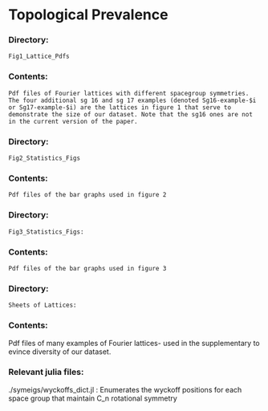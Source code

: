# Topological Prevalence

### Directory: 
	Fig1_Lattice_Pdfs
### Contents: 
	Pdf files of Fourier lattices with different spacegroup symmetries. The four additional sg 16 and sg 17 examples (denoted Sg16-example-$i or Sg17-example-$i) are the lattices in figure 1 that serve to demonstrate the size of our dataset. Note that the sg16 ones are not in the current version of the paper. 
### Directory: 
	Fig2_Statistics_Figs
### Contents: 
	Pdf files of the bar graphs used in figure 2
### Directory: 
	Fig3_Statistics_Figs:
### Contents: 
	Pdf files of the bar graphs used in figure 3
### Directory:
	Sheets of Lattices:
### Contents:
Pdf files of many examples of Fourier lattices- used in the supplementary to evince diversity of our dataset. 

### Relevant julia files: 
./symeigs/wyckoffs_dict.jl : Enumerates the wyckoff positions for each space group that maintain C_n rotational symmetry


